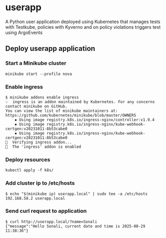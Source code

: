 # userapp
A Python user application deployed using Kubernetes that manages tests with Testkube, policies with Kyverno and on policy violations triggers test using ArgoEvents

## Deploy userapp application

### Start a Minikube cluster

```
minikube start --profile nova
```

### Enable ingress

```
$ minikube addons enable ingress
💡  ingress is an addon maintained by Kubernetes. For any concerns contact minikube on GitHub.
You can view the list of minikube maintainers at: https://github.com/kubernetes/minikube/blob/master/OWNERS
    ▪ Using image registry.k8s.io/ingress-nginx/controller:v1.9.4
    ▪ Using image registry.k8s.io/ingress-nginx/kube-webhook-certgen:v20231011-8b53cabe0
    ▪ Using image registry.k8s.io/ingress-nginx/kube-webhook-certgen:v20231011-8b53cabe0
🔎  Verifying ingress addon...
🌟  The 'ingress' addon is enabled
```

### Deploy resources

```
kubectl apply -f k8s/
```

### Add cluster ip to /etc/hosts

```
$ echo "$(minikube ip) userapp.local" | sudo tee -a /etc/hosts
192.168.58.2 userapp.local
```

### Send curl request to application

```
$ curl http://userapp.local/?name=Sonali
{"message":"Hello Sonali, current date and time is 2025-08-29 11:38:36"}
```

